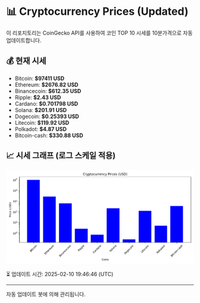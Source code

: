 
# 📊 Cryptocurrency Prices (Updated)

이 리포지토리는 CoinGecko API를 사용하여 코인 TOP 10 시세를 10분가격으로 자동 업데이트합니다.

## 💰 현재 시세
- Bitcoin: **$97411 USD**
- Ethereum: **$2676.82 USD**
- Binancecoin: **$612.35 USD**
- Ripple: **$2.43 USD**
- Cardano: **$0.701798 USD**
- Solana: **$201.91 USD**
- Dogecoin: **$0.25393 USD**
- Litecoin: **$119.92 USD**
- Polkadot: **$4.87 USD**
- Bitcoin-cash: **$330.88 USD**

## 📈 시세 그래프 (로그 스케일 적용)
![Crypto Prices](crypto_prices.png)

⏳ 업데이트 시간: 2025-02-10 19:46:46 (UTC)

---
자동 업데이트 봇에 의해 관리됩니다.
